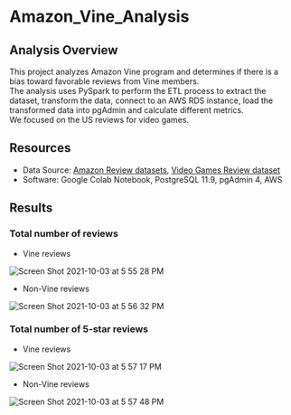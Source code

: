 # Amazon_Vine_Analysis

## Analysis Overview
This project analyzes Amazon Vine program and determines if there is a bias toward favorable reviews from Vine members.\
The analysis uses PySpark to perform the ETL process to extract the dataset, transform the data, connect to an AWS RDS instance, load the transformed data into pgAdmin and calculate different metrics.\
We focused on the US reviews for video games.

## Resources
- Data Source: [Amazon Review datasets](https://s3.amazonaws.com/amazon-reviews-pds/tsv/index.txt), [Video Games Review dataset](https://s3.amazonaws.com/amazon-reviews-pds/tsv/amazon_reviews_us_Video_Games_v1_00.tsv.gz)
- Software: Google Colab Notebook, PostgreSQL 11.9, pgAdmin 4, AWS

## Results
### Total number of reviews
- Vine reviews

![Screen Shot 2021-10-03 at 5 55 28 PM](https://user-images.githubusercontent.com/84995704/135774319-bbf5bf49-82e3-4fe5-9da7-bc9429327f9e.png)

- Non-Vine reviews 

![Screen Shot 2021-10-03 at 5 56 32 PM](https://user-images.githubusercontent.com/84995704/135774331-06821a45-6b0c-4877-a1a1-9aa368d3dcf0.png)


### Total number of 5-star reviews
- Vine reviews 

![Screen Shot 2021-10-03 at 5 57 17 PM](https://user-images.githubusercontent.com/84995704/135774374-e45cf3b2-a5cf-4096-9960-94deaaf0a170.png)

- Non-Vine reviews

![Screen Shot 2021-10-03 at 5 57 48 PM](https://user-images.githubusercontent.com/84995704/135774383-b9d0c2f8-3004-4e29-9be8-3eb13e62b881.png)
